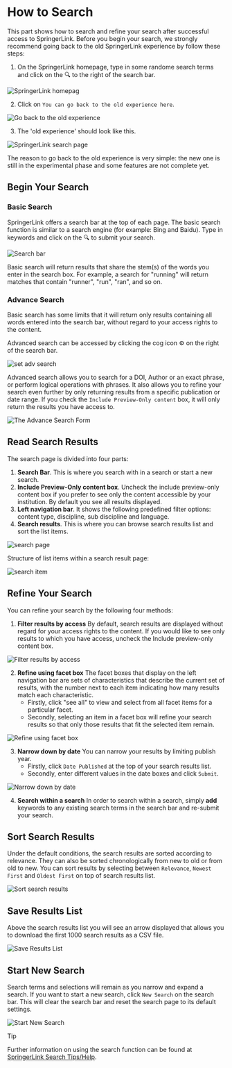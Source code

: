 # How to Search
This part shows how to search and refine your search after successful access to SpringerLink. Before you begin your search, we strongly recommend going back to the old SpringerLink experience by follow these steps:
1. On the SpringerLink homepage, type in some randome search terms and click on the :mag: to the right of the search bar.

![](/_media/random.png 'SpringerLink homepag')

2. Click on `You can go back to the old experience here`.

![](/_media/old.png 'Go back to the old experience')

3. The 'old experience' should look like this.

![](/_media/oldex.png 'SpringerLink search page')

The reason to go back to the old experience is very simple: the new one is still in the experimental phase and some features are not complete yet.

## Begin Your Search

### Basic Search
SpringerLink offers a search bar at the top of each page. The basic search function is similar to a search engine (for example: Bing and Baidu). Type in keywords and click on the :mag: to submit your search. 

![](/_media/bar.png 'Search bar')

Basic search will return results that share the stem(s) of the words you enter in the search box. For example, a search for "running" will return matches that contain "runner", "run", "ran", and so on.

### Advance Search
Basic search has some limits that it will return only results containing all words entered into the search bar, without regard to your access rights to the content. 

Advanced search can be accessed by clicking the cog icon :gear: on the right of the search bar.

![set adv search](/_media/adv.png 'Open the advanced search')

Advanced search allows you to search for a DOI, Author or an exact phrase, or perform logical operations with phrases. It also allows you to refine your search even further by only returning results from a specific publication or date range. If you check the `Include Preview-Only content` box, it will only return the results you have access to.

![](/_media/advancesearch.png 'The Advance Search Form')

## Read Search Results
The search page is divided into four parts:
1. **Search Bar**. This is where you search with in a search or start a new search.
2. **Include Preview-Only content box**. Uncheck the include preview-only content box if you prefer to see only the content accessible by your institution. By default you see all results displayed.
3. **Left navigation bar**. It shows the following predefined filter options: content type, discipline, sub discipline and language.
4. **Search results**. This is where you can browse search results list and sort the list items.

![search page](/_media/searchpage.png 'Search page')

Structure of list items within a search result page:

![search item](/_media/item.png 'Search items')

## Refine Your Search
You can refine your search by the following four methods:
1. **Filter results by access** By default, search results are displayed without regard for your access rights to the content. If you would like to see only results to which you have access, uncheck the Include preview-only content box. 

![](/_media/checkbox.png 'Filter results by access')

2. **Refine using facet box** The facet boxes that display on the left navigation bar are sets of characteristics that describe the current set of results, with the number next to each item indicating how many results match each characteristic.   
    - Firstly, click "see all" to view and select from all facet items for a particular facet.   
    - Secondly, selecting an item in a facet box will refine your search results so that only those results that fit the selected item remain.

![](/_media/facet.png 'Refine using facet box')

3. **Narrow down by date** You can narrow your results by limiting publish year.   
    - Firstly, click `Date Published` at the top of your search results list.   
    - Secondly, enter different values in the date boxes and click `Submit`.

![](/_media/date.png 'Narrow down by date')

4. **Search within a search** In order to search within a search, simply **add** keywords to any existing search terms in the search bar and re-submit your search.

## Sort Search Results
Under the default conditions, the search results are sorted according to relevance. They can also be sorted chronologically from new to old or from old to new. You can sort results by selecting between `Relevance`, `Newest First` and `Oldest First` on top of search results list.

![](/_media/sort.png 'Sort search results')

## Save Results List
Above the search results list you will see an arrow displayed that allows you to download the first 1000 search results as a CSV file.

![](/_media/dl.png 'Save Results List')

## Start New Search
Search terms and selections will remain as you narrow and expand a search. If you want to start a new search, click `New Search` on the search bar. This will clear the search bar and reset the search page to its default settings.

![](/_media/new.png 'Start New Search')


> [!TIP]
> Further information on using the search function can be found at [SpringerLink Search Tips/Help](https://link.springer.com/searchhelp).